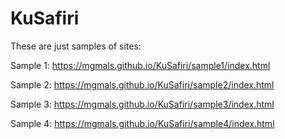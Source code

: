 # KuSafiri



These are just samples of sites:

Sample 1: https://mgmals.github.io/KuSafiri/sample1/index.html

Sample 2: https://mgmals.github.io/KuSafiri/sample2/index.html

Sample 3: https://mgmals.github.io/KuSafiri/sample3/index.html

Sample 4: https://mgmals.github.io/KuSafiri/sample4/index.html
